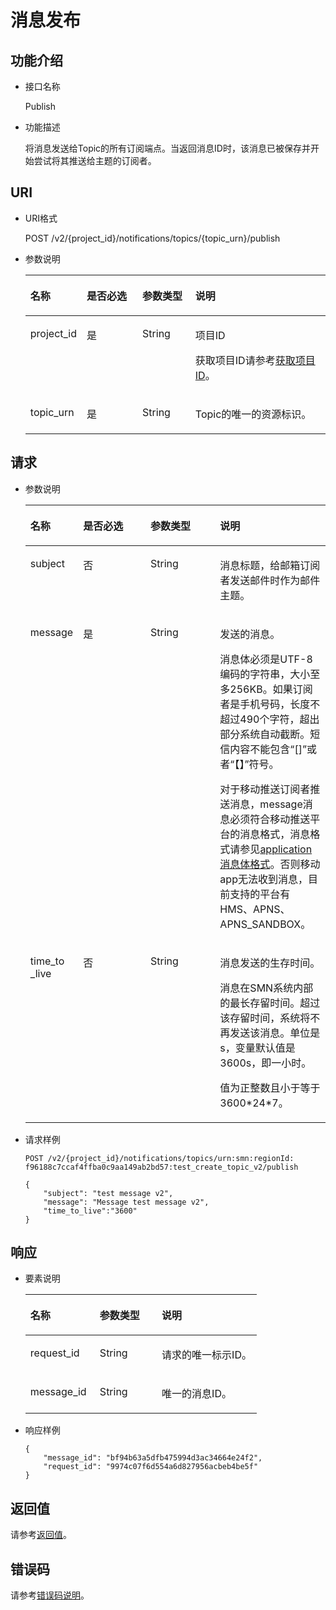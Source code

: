 # 消息发布<a name="ZH-CN_TOPIC_0036017304"></a>

## 功能介绍<a name="section34083598194741"></a>

-   接口名称

    Publish


-   功能描述

    将消息发送给Topic的所有订阅端点。当返回消息ID时，该消息已被保存并开始尝试将其推送给主题的订阅者。


## URI<a name="section16663308194741"></a>

-   URI格式

    POST /v2/\{project\_id\}/notifications/topics/\{topic\_urn\}/publish


-   参数说明

    <a name="table59928756194741"></a>
    <table><thead align="left"><tr id="row4278206194741"><th class="cellrowborder" valign="top" width="16.66833316668333%" id="mcps1.1.5.1.1"><p id="p10990404194741"><a name="p10990404194741"></a><a name="p10990404194741"></a>名称</p>
    </th>
    <th class="cellrowborder" valign="top" width="19.04809519048095%" id="mcps1.1.5.1.2"><p id="p17807502194741"><a name="p17807502194741"></a><a name="p17807502194741"></a>是否必选</p>
    </th>
    <th class="cellrowborder" valign="top" width="17.858214178582145%" id="mcps1.1.5.1.3"><p id="p33121540194741"><a name="p33121540194741"></a><a name="p33121540194741"></a>参数类型</p>
    </th>
    <th class="cellrowborder" valign="top" width="46.42535746425357%" id="mcps1.1.5.1.4"><p id="p65599120194741"><a name="p65599120194741"></a><a name="p65599120194741"></a>说明</p>
    </th>
    </tr>
    </thead>
    <tbody><tr id="row26682115194741"><td class="cellrowborder" valign="top" width="16.66833316668333%" headers="mcps1.1.5.1.1 "><p id="p13767740194741"><a name="p13767740194741"></a><a name="p13767740194741"></a>project_id</p>
    </td>
    <td class="cellrowborder" valign="top" width="19.04809519048095%" headers="mcps1.1.5.1.2 "><p id="p41445161194741"><a name="p41445161194741"></a><a name="p41445161194741"></a>是</p>
    </td>
    <td class="cellrowborder" valign="top" width="17.858214178582145%" headers="mcps1.1.5.1.3 "><p id="p1614899194741"><a name="p1614899194741"></a><a name="p1614899194741"></a>String</p>
    </td>
    <td class="cellrowborder" valign="top" width="46.42535746425357%" headers="mcps1.1.5.1.4 "><p id="p55689039155337"><a name="p55689039155337"></a><a name="p55689039155337"></a>项目ID</p>
    <p id="p63697985194741"><a name="p63697985194741"></a><a name="p63697985194741"></a>获取项目ID请参考<a href="获取项目ID.md">获取项目ID</a>。</p>
    </td>
    </tr>
    <tr id="row63606429194741"><td class="cellrowborder" valign="top" width="16.66833316668333%" headers="mcps1.1.5.1.1 "><p id="p51847142194741"><a name="p51847142194741"></a><a name="p51847142194741"></a>topic_urn</p>
    </td>
    <td class="cellrowborder" valign="top" width="19.04809519048095%" headers="mcps1.1.5.1.2 "><p id="p38868943194741"><a name="p38868943194741"></a><a name="p38868943194741"></a>是</p>
    </td>
    <td class="cellrowborder" valign="top" width="17.858214178582145%" headers="mcps1.1.5.1.3 "><p id="p61376640194741"><a name="p61376640194741"></a><a name="p61376640194741"></a>String</p>
    </td>
    <td class="cellrowborder" valign="top" width="46.42535746425357%" headers="mcps1.1.5.1.4 "><p id="p5451938194741"><a name="p5451938194741"></a><a name="p5451938194741"></a>Topic的唯一的资源标识。</p>
    </td>
    </tr>
    </tbody>
    </table>


## 请求<a name="section1142871194741"></a>

-   参数说明

    <a name="table49296942194741"></a>
    <table><thead align="left"><tr id="row13744451194741"><th class="cellrowborder" valign="top" width="17.52%" id="mcps1.1.5.1.1"><p id="p39558753194741"><a name="p39558753194741"></a><a name="p39558753194741"></a>名称</p>
    </th>
    <th class="cellrowborder" valign="top" width="22.48%" id="mcps1.1.5.1.2"><p id="p50142464194741"><a name="p50142464194741"></a><a name="p50142464194741"></a>是否必选</p>
    </th>
    <th class="cellrowborder" valign="top" width="23.21%" id="mcps1.1.5.1.3"><p id="p35007816194741"><a name="p35007816194741"></a><a name="p35007816194741"></a>参数类型</p>
    </th>
    <th class="cellrowborder" valign="top" width="36.79%" id="mcps1.1.5.1.4"><p id="p17060832194741"><a name="p17060832194741"></a><a name="p17060832194741"></a>说明</p>
    </th>
    </tr>
    </thead>
    <tbody><tr id="row65643809194741"><td class="cellrowborder" valign="top" width="17.52%" headers="mcps1.1.5.1.1 "><p id="p15548314194741"><a name="p15548314194741"></a><a name="p15548314194741"></a>subject</p>
    </td>
    <td class="cellrowborder" valign="top" width="22.48%" headers="mcps1.1.5.1.2 "><p id="p51453956194741"><a name="p51453956194741"></a><a name="p51453956194741"></a>否</p>
    </td>
    <td class="cellrowborder" valign="top" width="23.21%" headers="mcps1.1.5.1.3 "><p id="p7020935194741"><a name="p7020935194741"></a><a name="p7020935194741"></a>String</p>
    </td>
    <td class="cellrowborder" valign="top" width="36.79%" headers="mcps1.1.5.1.4 "><p id="p31824842194741"><a name="p31824842194741"></a><a name="p31824842194741"></a>消息标题，给邮箱订阅者发送邮件时作为邮件主题。</p>
    </td>
    </tr>
    <tr id="row47751841194741"><td class="cellrowborder" valign="top" width="17.52%" headers="mcps1.1.5.1.1 "><p id="p42693949194741"><a name="p42693949194741"></a><a name="p42693949194741"></a>message</p>
    </td>
    <td class="cellrowborder" valign="top" width="22.48%" headers="mcps1.1.5.1.2 "><p id="p35657812194741"><a name="p35657812194741"></a><a name="p35657812194741"></a>是</p>
    </td>
    <td class="cellrowborder" valign="top" width="23.21%" headers="mcps1.1.5.1.3 "><p id="p2601680194741"><a name="p2601680194741"></a><a name="p2601680194741"></a>String</p>
    </td>
    <td class="cellrowborder" valign="top" width="36.79%" headers="mcps1.1.5.1.4 "><p id="p9409561194741"><a name="p9409561194741"></a><a name="p9409561194741"></a>发送的消息。</p>
    <p id="p23976982194741"><a name="p23976982194741"></a><a name="p23976982194741"></a>消息体必须是UTF-8编码的字符串，大小至多256KB。如果订阅者是手机号码，长度不超过490个字符，超出部分系统自动截断。短信内容不能包含“[]”或者“【】”符号。</p>
    <p id="p16561776267"><a name="p16561776267"></a><a name="p16561776267"></a>对于移动推送订阅者推送消息，message消息必须符合移动推送平台的消息格式，消息格式请参见<a href="application消息体格式.md">application消息体格式</a>。否则移动app无法收到消息，目前支持的平台有HMS、APNS、APNS_SANDBOX。</p>
    <a name="ul956721115202"></a><a name="ul956721115202"></a>
    </td>
    </tr>
    <tr id="row103682214520"><td class="cellrowborder" valign="top" width="17.52%" headers="mcps1.1.5.1.1 "><p id="p23681125515"><a name="p23681125515"></a><a name="p23681125515"></a>time_to _live</p>
    </td>
    <td class="cellrowborder" valign="top" width="22.48%" headers="mcps1.1.5.1.2 "><p id="p23681626518"><a name="p23681626518"></a><a name="p23681626518"></a>否</p>
    </td>
    <td class="cellrowborder" valign="top" width="23.21%" headers="mcps1.1.5.1.3 "><p id="p18075392520"><a name="p18075392520"></a><a name="p18075392520"></a>String</p>
    </td>
    <td class="cellrowborder" valign="top" width="36.79%" headers="mcps1.1.5.1.4 "><p id="p66191571978"><a name="p66191571978"></a><a name="p66191571978"></a>消息发送的生存时间。</p>
    <p id="p73858218511"><a name="p73858218511"></a><a name="p73858218511"></a>消息在SMN系统内部的最长存留时间。超过该存留时间，系统将不再发送该消息。单位是s，变量默认值是3600s，即一小时。</p>
    <p id="p163851021156"><a name="p163851021156"></a><a name="p163851021156"></a><span>值为正整</span><span>数</span>且小于等于3600*24*7。</p>
    </td>
    </tr>
    </tbody>
    </table>

-   请求样例

    ```
    POST /v2/{project_id}/notifications/topics/urn:smn:regionId: f96188c7ccaf4ffba0c9aa149ab2bd57:test_create_topic_v2/publish
    ```

    ```
    {
        "subject": "test message v2",
        "message": "Message test message v2",
        "time_to_live":"3600"
    }
    ```


## 响应<a name="section43693179194741"></a>

-   要素说明

    <a name="table48990005194741"></a>
    <table><thead align="left"><tr id="row32165281194741"><th class="cellrowborder" valign="top" width="30.006999300069992%" id="mcps1.1.4.1.1"><p id="p55250992194741"><a name="p55250992194741"></a><a name="p55250992194741"></a>名称</p>
    </th>
    <th class="cellrowborder" valign="top" width="26.807319268073194%" id="mcps1.1.4.1.2"><p id="p46145363194741"><a name="p46145363194741"></a><a name="p46145363194741"></a>参数类型</p>
    </th>
    <th class="cellrowborder" valign="top" width="43.185681431856814%" id="mcps1.1.4.1.3"><p id="p46786931194741"><a name="p46786931194741"></a><a name="p46786931194741"></a>说明</p>
    </th>
    </tr>
    </thead>
    <tbody><tr id="row13112008194741"><td class="cellrowborder" valign="top" width="30.006999300069992%" headers="mcps1.1.4.1.1 "><p id="p55439693194741"><a name="p55439693194741"></a><a name="p55439693194741"></a>request_id</p>
    </td>
    <td class="cellrowborder" valign="top" width="26.807319268073194%" headers="mcps1.1.4.1.2 "><p id="p61430126194741"><a name="p61430126194741"></a><a name="p61430126194741"></a>String</p>
    </td>
    <td class="cellrowborder" valign="top" width="43.185681431856814%" headers="mcps1.1.4.1.3 "><p id="p9784341194741"><a name="p9784341194741"></a><a name="p9784341194741"></a>请求的唯一标示ID。</p>
    </td>
    </tr>
    <tr id="row19245029194741"><td class="cellrowborder" valign="top" width="30.006999300069992%" headers="mcps1.1.4.1.1 "><p id="p15343493194741"><a name="p15343493194741"></a><a name="p15343493194741"></a>message_id</p>
    </td>
    <td class="cellrowborder" valign="top" width="26.807319268073194%" headers="mcps1.1.4.1.2 "><p id="p34863430194741"><a name="p34863430194741"></a><a name="p34863430194741"></a>String</p>
    </td>
    <td class="cellrowborder" valign="top" width="43.185681431856814%" headers="mcps1.1.4.1.3 "><p id="p5365583194741"><a name="p5365583194741"></a><a name="p5365583194741"></a>唯一的消息ID。</p>
    </td>
    </tr>
    </tbody>
    </table>

-   响应样例

    ```
    {
        "message_id": "bf94b63a5dfb475994d3ac34664e24f2",
        "request_id": "9974c07f6d554a6d827956acbeb4be5f"
    }
    ```


## 返回值<a name="section56116278194741"></a>

请参考[返回值](返回值.md)。

## 错误码<a name="section73211020122511"></a>

请参考[错误码说明](错误码说明.md)。

